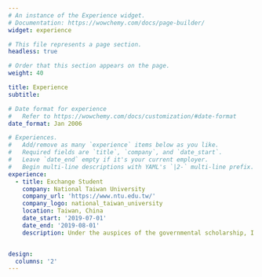 ```yaml
---
# An instance of the Experience widget.
# Documentation: https://wowchemy.com/docs/page-builder/
widget: experience

# This file represents a page section.
headless: true

# Order that this section appears on the page.
weight: 40

title: Experience
subtitle:

# Date format for experience
#   Refer to https://wowchemy.com/docs/customization/#date-format
date_format: Jan 2006

# Experiences.
#   Add/remove as many `experience` items below as you like.
#   Required fields are `title`, `company`, and `date_start`.
#   Leave `date_end` empty if it's your current employer.
#   Begin multi-line descriptions with YAML's `|2-` multi-line prefix.
experience:
  - title: Exchange Student
    company: National Taiwan University
    company_url: 'https://www.ntu.edu.tw/'
    company_logo: national_taiwan_university
    location: Taiwan, China
    date_start: '2019-07-01'
    date_end: '2019-08-01'
    description: Under the auspices of the governmental scholarship, I went to Taiwan for a summer school programme in civil engineering. I won the best presentation design award in End-of-Course report. I grasped the building system and green building management of Taiwan and had an in-depth understanding of the application of BIM technology in engineering.


design:
  columns: '2'
---
```

